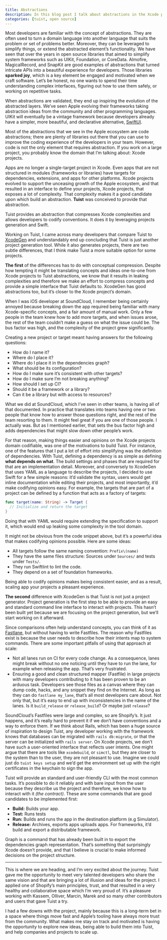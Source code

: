 ```yaml
---
title: Abstractions
description: In this blog post I talk about abstractions in the Xcode projects domain and how Tuist leverages the concept to conceptually compress intricacies of Xcode projects that developers are often confronted with.
categories: [tuist, open source]
---
```


Most developers are familiar with the concept of abstractions. They are often used to turn a domain language into another language that suits the problem or set of problems better. Moreover, they can be leveraged to simplify things, or extend the abstracted element’s functionality. We have seen that over the years in open source libraries that aimed to simplify system frameworks such as UIKit, Foundation, or CoreData. Almofire, MagicalRecord, and SnapKit are good examples of abstractions that turned intricate APIs into a beautiful experience for developers. Those libraries **sparked joy**, which is a key element be engaged and motivated when we craft software. Let’s be honest, no one wants to spend their time understanding complex interfaces, figuring out how to use them safely, or working on repetitive tasks.

When abstractions are validated, they end up inspiring the evolution of the abstracted layers. We’ve seen Apple evolving their frameworks taking abstraction ideas from the community and other programming languages. UIKit will eventually be a vintage framework because developers already have a simpler, more beautiful, and declarative alternative, [SwiftUI](https://developer.apple.com/xcode/swiftui/).

Most of the abstractions that we see in the Apple ecosystem are code abstractions; there are plenty of libraries out there that you can use to improve the coding experience of the developers in your team. However, code is not the only element that requires abstraction. If you work on a large project, you probably know the domain that I’m talking about: Xcode projects.

Apps are no longer a single-target project in Xcode. Even apps that are not structured in modules (frameworks or libraries) have targets for dependencies, extensions, and apps for other platforms. Xcode projects evolved to support the unceasing growth of the Apple ecosystem, and that resulted in an interface to define your projects, Xcode projects, that exposes a lot of complexity. That complexity makes it a good candidate upon which build an abstraction. **Tuist** was conceived to provide that abstraction.

Tuist provides an abstraction that compresses Xcode complexities and allows developers to codify conventions. It does it by leveraging projects generation and Swift.

Working on Tuist, I came across many developers that compare Tuist to [XcodeGen](https://github.com/yonaskolb/xcodegen) and understandably end up concluding that Tuist is just another project generation tool. While it also generates projects, there are two subtle differences, that I think make Tuist a more suitable option for some projects.

**The first** of the differences has to do with conceptual compression. Despite how tempting it might be translating concepts and ideas one-to-one from Xcode projects to Tuist abstractions, we know that it results in leaking complexities and therefore we make an effort to compress concepts and provide a simple interface that Tuist defaults to. XcodeGen has good abstractions too, but it’s closer to the Xcode project’s domain.

When I was iOS developer at SoundCloud, I remember being certainly annoyed because breaking down the app required being familiar with many Xcode-specific concepts, and a fair amount of manual work. Only a few people in the team knew how to add more targets, and when issues arose, the rest of the team couldn’t make a guess on what the issue could be. The bus factor was high, and the complexity of the project grew significantly.

Creating a new project or target meant having answers for the following questions:

- How do I name it?
- Where do I place it?
- Where do I place it in the dependencies graph?
- What should be its configuration?
- How do I make sure it’s consistent with other targets?
- How do I make sure I’m not breaking anything?
- How should I set up CI?
- Should it be a framework or a library?
- Can it be a library but with access to resources?

What we did at SoundCloud, which I’ve seen in other teams, is having all of that documented. In practice that translates into teams having one or two people that know how to answer those questions right, and the rest of the team resorting to them. It might feel great if you are one of those people. I actually was. But as I mentioned earlier, that sets the bus factor high and adds dependencies that might slow down other people’s work.

For that reason, making things easier and opinions on the Xcode projects domain codifiable, was one of the motivations to build Tuist. For instance, one of the features that I put a lot of effort into simplifying was the definition of dependencies. With Tuist, defining a dependency is as simple as defining **what depends on what**. The build settings and phases that are required for that are an implementation detail. Moreover, and conversely to XcodeGen that uses YAML as a language to describe the projects, I decided to use Swift for a few simple reasons: it’d validate the syntax, users would get inline documentation while editing their projects, and most importantly, it’d make codifying opinions easy. For example, the targets that are part of a project can be defined by a function that acts as a factory of targets:

```swift
func target(name: String) -> Target {
  // Initialize and return the target
}
```

Doing that with YAML would require extending the specification to support it, which would end up leaking some complexity in the tool domain.

It might not be obvious from the code snippet above, but it’s a powerful idea that makes codifying opinions possible. Here are some ideas:

- All targets follow the same naming convention: `Prefix\(name)`
- They have the same files structure: Sources under `Sources/` and tests under `Tests/`.
- They run Swiftlint to lint the code.
- They depend on a set of foundation frameworks.

Being able to codify opinions makes being consistent easier, and as a result, scaling app your projects a pleasant experience.

**The second** difference with XcodeGen is that Tuist is not just a project generator. Project generation is the first step to be able to provide an easy and standard command line interface to interact with projects. This hasn’t been built yet because we are focusing on the project generation, but we’ll start working on it afterward.

Since comparisons often help understand concepts, you can think of it as [Fastlane](https://github.com/fastlane), but without having to write Fastfiles. The reason why Fastfiles exist is because the user needs to describe how their intents map to system commands. There are some important pitfalls of using that approach at scale:

- Not all lanes run on CI for every code change. As a consequence, lanes might break without no one noticing until they have to run the lane, for example when releasing the app. That’s very frustrated.
- Ensuring a good and clean structured mapper (Fastfile) in large projects with many developers contributing to it has been proven to be an arduous task. Developers see those files as a canvas where they can dump code, hacks, and any snippet they find on the Internet. As long as they can do `fastlane my_lane`, that’s all most developers care about. Not only that, but it’s easy to end up with inconsistencies in the name of the lanes. Is it `build_release` or `release_build`? Or maybe just `release`?

SoundCloud’s Fastfiles were large and complex, so are Shopify’s. It just happens, and it’s really hard to prevent it if we don’t have conventions and a way to enforce them. If we think about Rails, which has been a huge source of inspiration to design Tuist, any developer working with the framework knows that databases can be migrated with `rails db:migrate`, or that the server can be initialized with `rails server`. On Xcode projects, we don’t have such a user-oriented interface that reflects user intents. One might argue that there are tools like `xcodebuild`, or `simctl`, but they are closer to the system than to the user, they are not pleasant to use. Imagine we could just do `tuist keys setup` and we’d get the environment set up with the right certificates in the keychain to sign the app.

Tuist will provide an standard and user-friendly CLI with the most common tasks. It’s possible to do it reliably and with bare input from the user because they describe us the project and therefore, we know how to interact with it _(the contract)_. These are some commands that are good candidates to be implemented first:

- **Build:** Builds your app.
- **Test:** Runs tests
- **Run:** Builds and runs the app in the destination platform (e.g Simulator).
- **Release:** Archives, exports apps uploads apps. For frameworks, it’d build and export a distributable framework.

Graph is a command that has already been built in to export the dependencies graph representation. That’s something that surprisingly Xcode doesn’t provide, and that I believe is crucial to make informed decisions on the project structure.

---

This is where we are heading, and I’m very excited about the journey. Tuist gave me the opportunity to meet very talented developers who share the same vision and that are bringing a lot of illusion and ideas for the project. I applied one of Shopify’s main principles, trust, and that resulted in a very healthy and collaborative space which I’m very proud of. It’s a pleasure working with Kassem, Olliver, Marcin, Marek and so many other contributors and users that gave Tuist a try.

I had a few downs with the project, mainly because this is a long-term bet in a space where things move fast and Apple’s tooling have always more trust from the community. What makes me stay on track and motivated is having the opportunity to explore new ideas, being able to build them into Tuist, and help companies and projects to scale up.
